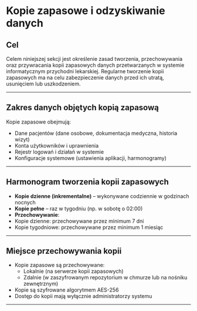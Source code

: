 # Kopie zapasowe i odzyskiwanie danych

## Cel

Celem niniejszej sekcji jest określenie zasad tworzenia, przechowywania oraz przywracania kopii zapasowych danych przetwarzanych w systemie informatycznym przychodni lekarskiej. Regularne tworzenie kopii zapasowych ma na celu zabezpieczenie danych przed ich utratą, usunięciem lub uszkodzeniem.

---

## Zakres danych objętych kopią zapasową

Kopie zapasowe obejmują:

- Dane pacjentów (dane osobowe, dokumentacja medyczna, historia wizyt)
- Konta użytkowników i uprawnienia
- Rejestr logowań i działań w systemie
- Konfiguracje systemowe (ustawienia aplikacji, harmonogramy)

---

## Harmonogram tworzenia kopii zapasowych

- **Kopie dzienne (inkrementalne)** – wykonywane codziennie w
godzinach nocnych
- **Kopie pełne** – raz w tygodniu (np. w sobotę o 02:00)
- **Przechowywanie**:
- Kopie dzienne: przechowywane przez minimum 7 dni
- Kopie tygodniowe: przechowywane przez minimum 1 miesiąc

---

## Miejsce przechowywania kopii

- Kopie zapasowe są przechowywane:
   - Lokalnie (na serwerze kopii zapasowych)
   - Zdalnie (w zaszyfrowanym repozytorium w chmurze lub na nośniku
zewnętrznym)
- Kopie są szyfrowane algorytmem AES-256
- Dostęp do kopii mają wyłącznie administratorzy systemu

---
